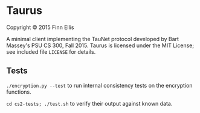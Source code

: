 # Taurus

Copyright © 2015 Finn Ellis

A minimal client implementing the TauNet protocol developed by Bart Massey's PSU CS 300, Fall 2015. Taurus is licensed under the MIT License; see included file `LICENSE` for details.

## Tests

`./encryption.py --test` to run internal consistency tests on the encryption functions.

`cd cs2-tests; ./test.sh` to verify their output against known data.
